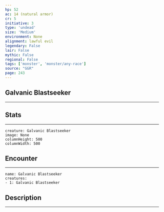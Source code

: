 ```yaml
---
hp: 52
ac: 14 (natural armor)
cr: 5
initiative: 3
type: 'undead'    
size: 'Medium'
environment: None
alignment: lawful evil
legendary: False
lair: False
mythic: False
regional: False
tags: ['monster', 'monster/any-race']
source: "GGR"
page: 243
---
```


## Galvanic Blastseeker
---



## Stats
---

```statblock
creature: Galvanic Blastseeker
image: None
columnHeight: 500
columnWidth: 500
```

## Encounter
---

```encounter-table
name: Galvanic Blastseeker
creatures:
- 1: Galvanic Blastseeker
```

## Description
---




